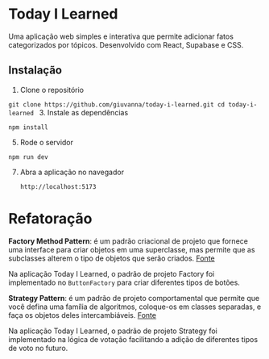 # Today I Learned 

Uma aplicação web simples e interativa que permite adicionar fatos categorizados por tópicos. Desenvolvido com React, Supabase e CSS.

## Instalação
1. Clone o repositório
   
`git clone https://github.com/giuvanna/today-i-learned.git
cd today-i-learned
`
3. Instale as dependências
   
`npm install`

5. Rode o servidor
   
`npm run dev`

7. Abra a aplicação no navegador
   
    `http://localhost:5173`

# Refatoração 
**Factory Method Pattern**: é um padrão criacional de projeto que fornece uma interface para criar objetos em uma superclasse, mas permite que as subclasses alterem o tipo de objetos que serão criados. [Fonte](https://refactoring.guru/design-patterns/factory-method)

Na aplicação Today I Learned, o padrão de projeto Factory foi implementado no `ButtonFactory` para criar diferentes tipos de botões.

**Strategy Pattern**: é um padrão de projeto comportamental que permite que você defina uma família de algoritmos, coloque-os em classes separadas, e faça os objetos deles intercambiáveis. [Fonte](https://refactoring.guru/pt-br/design-patterns/strategy)

Na aplicação Today I Learned, o padrão de projeto Strategy foi implementado na lógica de votação facilitando a adição de diferentes tipos de voto no futuro.
